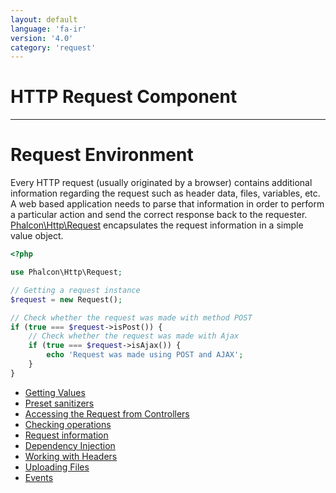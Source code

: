 ```yaml
---
layout: default
language: 'fa-ir'
version: '4.0'
category: 'request'
---
```

# HTTP Request Component

* * *

# Request Environment

Every HTTP request (usually originated by a browser) contains additional information regarding the request such as header data, files, variables, etc. A web based application needs to parse that information in order to perform a particular action and send the correct response back to the requester. [Phalcon\Http\Request](api/Phalcon_Http_Request) encapsulates the request information in a simple value object.

```php
<?php

use Phalcon\Http\Request;

// Getting a request instance
$request = new Request();

// Check whether the request was made with method POST
if (true === $request->isPost()) {
    // Check whether the request was made with Ajax
    if (true === $request->isAjax()) {
        echo 'Request was made using POST and AJAX';
    }
}
```

- [Getting Values](request-getting-values)
- [Preset sanitizers](request-preset-sanitizers)
- [Accessing the Request from Controllers](request-controller-access)
- [Checking operations](request-checking-operations)
- [Request information](request-information)
- [Dependency Injection](request-di)
- [Working with Headers](request-working-with-headers)
- [Uploading Files](request-uploading-files)
- [Events](request-events)